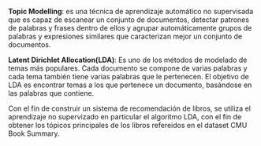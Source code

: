 **Topic Modelling**: es una técnica de aprendizaje automático no supervisada que es capaz de escanear un conjunto de documentos, detectar patrones de palabras y frases dentro de ellos y agrupar automáticamente grupos de palabras y expresiones similares que caracterizan mejor un conjunto de documentos.

**Latent Dirichlet Allocation(LDA)**: Es uno de los métodos de modelado de temas más populares. Cada documento se compone de varias palabras y cada tema también tiene varias palabras que le pertenecen. El objetivo de LDA es encontrar temas a los que pertenece un documento, basándose en las palabras que contiene.

Con el fin de construir un sistema de recomendación de libros, se utiliza el aprendizaje no supervizado en particular el algoritmo LDA, con el fin de obtener los tópicos principales de los libros refereidos en el dataset CMU Book Summary.
